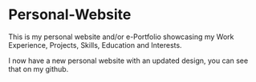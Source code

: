 # Personal-Website
This is my personal website and/or e-Portfolio showcasing my Work Experience, Projects, Skills, Education and Interests.

I now have a new personal website with an updated design, you can see that on my github.
